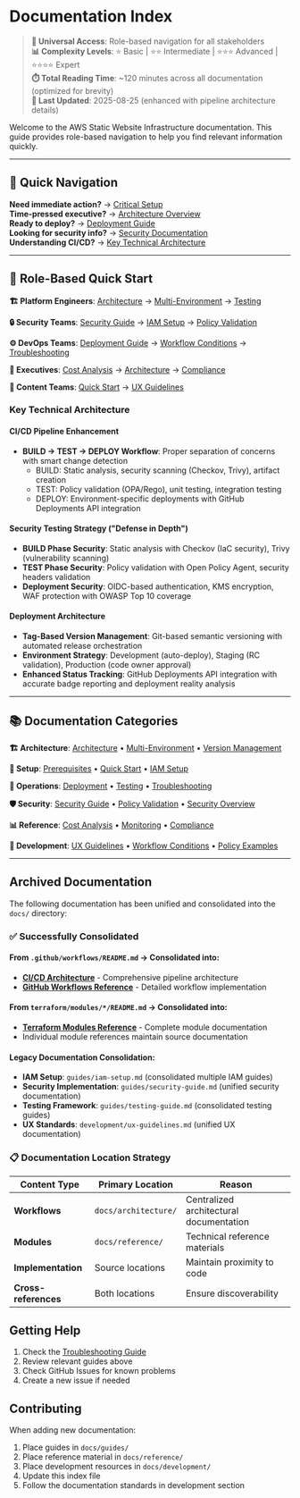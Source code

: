 # Documentation Index

> **🎯 Universal Access**: Role-based navigation for all stakeholders  
> **📊 Complexity Levels**: ⭐ Basic | ⭐⭐ Intermediate | ⭐⭐⭐ Advanced | ⭐⭐⭐⭐ Expert  
> **⏱️ Total Reading Time**: ~120 minutes across all documentation (optimized for brevity)  
> **🔄 Last Updated**: 2025-08-25 (enhanced with pipeline architecture details)

Welcome to the AWS Static Website Infrastructure documentation. This guide provides role-based navigation to help you find relevant information quickly.

---

## 🚀 Quick Navigation

**Need immediate action?** → [Critical Setup](guides/iam-setup.md)  
**Time-pressed executive?** → [Architecture Overview](architecture/)  
**Ready to deploy?** → [Deployment Guide](guides/deployment-guide.md)  
**Looking for security info?** → [Security Documentation](guides/security-guide.md)  
**Understanding CI/CD?** → [Key Technical Architecture](#key-technical-architecture)

---

## 👥 Role-Based Quick Start

**🏗️ Platform Engineers**: [Architecture](architecture/) → [Multi-Environment](guides/multi-environment-strategy.md) → [Testing](guides/testing-guide.md)

**🔒 Security Teams**: [Security Guide](guides/security-guide.md) → [IAM Setup](guides/iam-setup.md) → [Policy Validation](policy-validation.md)

**⚙️ DevOps Teams**: [Deployment Guide](guides/deployment-guide.md) → [Workflow Conditions](development/workflow-conditions.md) → [Troubleshooting](guides/troubleshooting.md)

**👔 Executives**: [Cost Analysis](reference/cost-estimation.md) → [Architecture](architecture/) → [Compliance](reference/compliance.md)

**🎨 Content Teams**: [Quick Start](quick-start.md) → [UX Guidelines](development/ux-guidelines.md)

### Key Technical Architecture

#### CI/CD Pipeline Enhancement
- **BUILD → TEST → DEPLOY Workflow**: Proper separation of concerns with smart change detection
  - BUILD: Static analysis, security scanning (Checkov, Trivy), artifact creation
  - TEST: Policy validation (OPA/Rego), unit testing, integration testing
  - DEPLOY: Environment-specific deployments with GitHub Deployments API integration

#### Security Testing Strategy ("Defense in Depth")
- **BUILD Phase Security**: Static analysis with Checkov (IaC security), Trivy (vulnerability scanning)
- **TEST Phase Security**: Policy validation with Open Policy Agent, security headers validation
- **Deployment Security**: OIDC-based authentication, KMS encryption, WAF protection with OWASP Top 10 coverage

#### Deployment Architecture
- **Tag-Based Version Management**: Git-based semantic versioning with automated release orchestration
- **Environment Strategy**: Development (auto-deploy), Staging (RC validation), Production (code owner approval)
- **Enhanced Status Tracking**: GitHub Deployments API integration with accurate badge reporting and deployment reality analysis

---

## 📚 Documentation Categories

**🏗️ Architecture**: [Architecture](architecture/) • [Multi-Environment](guides/multi-environment-strategy.md) • [Version Management](guides/version-management.md)

**🔄 Setup**: [Prerequisites](prerequisites.md) • [Quick Start](quick-start.md) • [IAM Setup](guides/iam-setup.md)

**🚀 Operations**: [Deployment](guides/deployment-guide.md) • [Testing](guides/testing-guide.md) • [Troubleshooting](guides/troubleshooting.md)

**🛡️ Security**: [Security Guide](guides/security-guide.md) • [Policy Validation](policy-validation.md) • [Security Overview](../SECURITY.md)

**📊 Reference**: [Cost Analysis](reference/cost-estimation.md) • [Monitoring](reference/monitoring.md) • [Compliance](reference/compliance.md)

**🔧 Development**: [UX Guidelines](development/ux-guidelines.md) • [Workflow Conditions](development/workflow-conditions.md) • [Policy Examples](development/policy-examples.md)

---

## Archived Documentation

The following documentation has been unified and consolidated into the `docs/` directory:

### ✅ **Successfully Consolidated**

#### From `.github/workflows/README.md` → Consolidated into:
- **[CI/CD Architecture](architecture/cicd.md)** - Comprehensive pipeline architecture
- **[GitHub Workflows Reference](architecture/workflows.md)** - Detailed workflow implementation

#### From `terraform/modules/*/README.md` → Consolidated into:
- **[Terraform Modules Reference](reference/terraform-modules.md)** - Complete module documentation
- Individual module references maintain source documentation

#### Legacy Documentation Consolidation:
- **IAM Setup**: `guides/iam-setup.md` (consolidated multiple IAM guides)
- **Security Implementation**: `guides/security-guide.md` (unified security documentation)
- **Testing Framework**: `guides/testing-guide.md` (consolidated testing guides)
- **UX Standards**: `development/ux-guidelines.md` (unified UX documentation)

### 📋 **Documentation Location Strategy**

| Content Type | Primary Location | Reason |
|--------------|-----------------|--------|
| **Workflows** | `docs/architecture/` | Centralized architectural documentation |
| **Modules** | `docs/reference/` | Technical reference materials |
| **Implementation** | Source locations | Maintain proximity to code |
| **Cross-references** | Both locations | Ensure discoverability |

## Getting Help

1. Check the [Troubleshooting Guide](guides/troubleshooting.md)
2. Review relevant guides above
3. Check GitHub Issues for known problems
4. Create a new issue if needed

## Contributing

When adding new documentation:

1. Place guides in `docs/guides/`
2. Place reference material in `docs/reference/`
3. Place development resources in `docs/development/`
4. Update this index file
5. Follow the documentation standards in development section